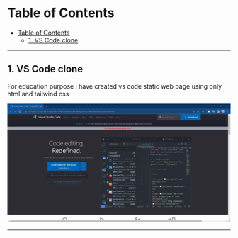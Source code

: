 # Table of Contents
- [Table of Contents](#table-of-contents)
  - [1. VS Code clone](#1-vs-code-clone)

<hr/>

## 1. VS Code clone

For education purpose i have created vs code static web page using only html and tailwind css

![](./Output/1.%20VS%20code%20clone.jpg)

<hr/>
